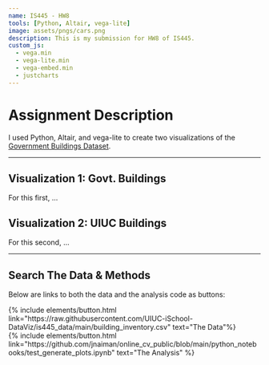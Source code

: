 ```yaml
---
name: IS445 - HW8
tools: [Python, Altair, vega-lite]
image: assets/pngs/cars.png
description: This is my submission for HW8 of IS445.
custom_js:
  - vega.min
  - vega-lite.min
  - vega-embed.min
  - justcharts
---
```



# Assignment Description

I used Python, Altair, and vega-lite to create two visualizations of the [Government Buildings Dataset](https://raw.githubusercontent.com/UIUC-iSchool-DataViz/is445_data/main/building_inventory.csv).

---
## Visualization 1: Govt. Buildings
For this first, ...

<vegachart schema-url="{{ site.baseurl }}/assets/json/hw8-viz1.json" style="width: 100%"></vegachart>
---

## Visualization 2: UIUC Buildings
For this second, ...

<vegachart schema-url="{{ site.baseurl }}/assets/json/hw8-viz2.json" style="width: 100%"></vegachart>

---
## Search The Data & Methods

Below are links to both the data and the analysis code as buttons:

<!-- these are written in a combo of html and liquid --> 

<div class="left">
{% include elements/button.html link="https://raw.githubusercontent.com/UIUC-iSchool-DataViz/is445_data/main/building_inventory.csv" text="The Data"%}
</div>

<div class="right">
{% include elements/button.html link="https://github.com/jnaiman/online_cv_public/blob/main/python_notebooks/test_generate_plots.ipynb" text="The Analysis" %}
</div>

